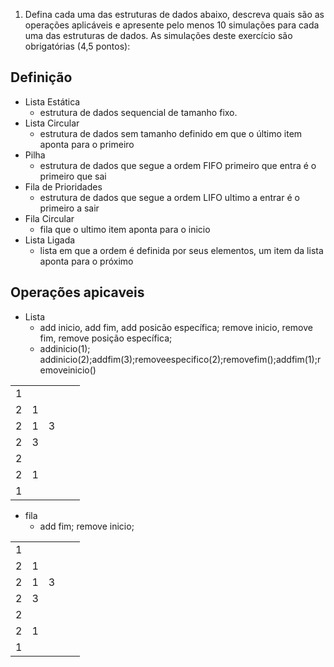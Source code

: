 1. Defina cada uma das estruturas de dados abaixo, descreva quais são as operações
aplicáveis e apresente pelo menos 10 simulações para cada uma das estruturas de dados.
As simulações deste exercício são obrigatórias (4,5 pontos):

## Definição
 - Lista Estática   
   - estrutura de dados sequencial de tamanho fixo.
 - Lista Circular
    - estrutura de dados sem tamanho definido em que o último item aponta para o primeiro
 - Pilha
    - estrutura de dados que segue a ordem FIFO primeiro que entra é o primeiro que sai
 - Fila de Prioridades
    - estrutura de dados que segue a ordem LIFO ultimo a entrar é o primeiro a sair
 - Fila Circular
    - fila que o ultimo item aponta para o inicio
 - Lista Ligada
    - lista em que a ordem é definida por seus elementos,  um item da lista aponta para o próximo


    
## Operações apicaveis
 - Lista
    - add inicio, add fim, add posicão específica; remove inicio, remove fim, remove posição específica;
    - addinicio(1); addinicio(2);addfim(3);removeespecifico(2);removefim();addfim(1);removeinicio()
    
|   |   |   |   |   |
|---|---|---|---|---|
| 1 |   |   |   |   |
| 2 | 1 |   |   |   |
| 2 | 1 | 3 |   |   |
| 2 | 3 |   |   |   |
| 2 |   |   |   |   |
| 2 | 1 |   |   |   |
| 1 |   |   |   |   |

- fila
   - add fim; remove inicio;   

|   |   |   |   |   |
|---|---|---|---|---|
| 1 |   |   |   |   |
| 2 | 1 |   |   |   |
| 2 | 1 | 3 |   |   |
| 2 | 3 |   |   |   |
| 2 |   |   |   |   |
| 2 | 1 |   |   |   |
| 1 |   |   |   |   |
